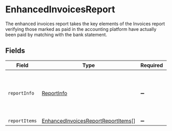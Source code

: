 # EnhancedInvoicesReport

The enhanced invoices report takes the key elements of the Invoices report verifying those marked as paid in the accounting platform have actually been paid by matching with the bank statement.


## Fields

| Field                                                                                           | Type                                                                                            | Required                                                                                        | Description                                                                                     |
| ----------------------------------------------------------------------------------------------- | ----------------------------------------------------------------------------------------------- | ----------------------------------------------------------------------------------------------- | ----------------------------------------------------------------------------------------------- |
| `reportInfo`                                                                                    | [ReportInfo](../../models/shared/reportinfo.md)                                                 | :heavy_minus_sign:                                                                              | Report additional information, which is specific to Assess reports                              |
| `reportItems`                                                                                   | [EnhancedInvoicesReportReportItems](../../models/shared/enhancedinvoicesreportreportitems.md)[] | :heavy_minus_sign:                                                                              | N/A                                                                                             |